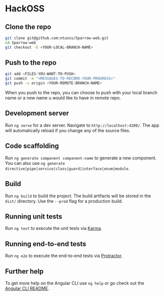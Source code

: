 # HackOSS

## Clone the repo

```bash
git clone git@github.com:ntuoss/Sparrow-web.git
cd Sparrow-web
git checkout -b <YOUR-LOCAL-BRANCH-NAME>
```

## Push to the repo

```bash
git add <FILES-YOU-WANT-TO-PUSH>
git commit -m "<MESSAGES-TO-RECORD-YOUR-PROGRESS>"
git push -u origin <YOUR-REMOTE-BRANCH-NAME>
```

When you push to the repo, you can choose to push with your local branch name or a new name u would like to have in remote repo.

## Development server

Run `ng serve` for a dev server. Navigate to `http://localhost:4200/`. The app will automatically reload if you change any of the source files.

## Code scaffolding

Run `ng generate component component-name` to generate a new component. You can also use `ng generate directive|pipe|service|class|guard|interface|enum|module`.

## Build

Run `ng build` to build the project. The build artifacts will be stored in the `dist/` directory. Use the `--prod` flag for a production build.

## Running unit tests

Run `ng test` to execute the unit tests via [Karma](https://karma-runner.github.io).

## Running end-to-end tests

Run `ng e2e` to execute the end-to-end tests via [Protractor](http://www.protractortest.org/).

## Further help

To get more help on the Angular CLI use `ng help` or go check out the [Angular CLI README](https://github.com/angular/angular-cli/blob/master/README.md).
